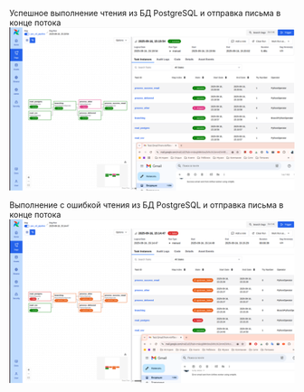 Успешное выполнение чтения из БД PostgreSQL и отправка письма в конце потока
![send-success-email.png](send-success-email.png)

Выполнение с ошибкой чтения из БД PostgreSQL и отправка письма в конце потока
![error-postgres-then-send-error-email.png](error-postgres-then-send-error-email.png)